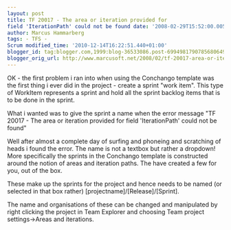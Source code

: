 ```yaml
---
layout: post
title: TF 20017 - The area or iteration provided for
field 'IterationPath' could not be found date: '2008-02-29T15:52:00.005+01:00'
author: Marcus Hammarberg
tags: - TFS -
Scrum modified_time: '2010-12-14T16:22:51.440+01:00'
blogger_id: tag:blogger.com,1999:blog-36533086.post-6994981790785680649
blogger_orig_url: http://www.marcusoft.net/2008/02/tf-20017-area-or-iteration-provided-for.html
---
```


OK - the first problem i ran into when using the Conchango template
was the first thing i ever did in the project - create a sprint "work
item". This type of WorkItem represents a sprint and hold all the sprint
backlog items that is to be done in the sprint.


What i wanted was to give the sprint a name when the error message "TF
20017 - The area or iteration provided for field 'IterationPath' could
not be found"


Well after almost a complete day of surfing and phoneing and scratching
of heads i found the error. The name is not a textbox but rather a
dropdown! More specifically the sprints in the Conchango template is
constructed around the notion of areas and iteration paths. The have
created a few for you, out of the box.


These make up the sprints for the project and hence needs to be named
(or selected in that box rather)
\[projectname\]/\[Release\]/\[Sprint\].


The name and organisations of these can be changed and manipulated by
right clicking the project in Team Explorer and choosing Team project
settings-\>Areas and iterations.

